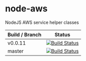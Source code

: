 # node-aws
NodeJS AWS service helper classes

| Build / Branch | Status |
|----|----|
| v0.0.11 | [![Build Status](https://travis-ci.org/cmr1/node-aws.svg?branch=v0.0.11)](https://travis-ci.org/cmr1/node-aws) |
| master | [![Build Status](https://travis-ci.org/cmr1/node-aws.svg?branch=master)](https://travis-ci.org/cmr1/node-aws) |
